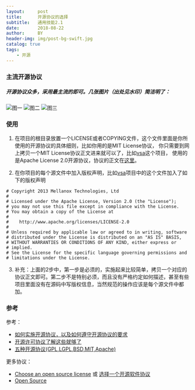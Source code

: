 ```yaml
---
layout:     post
title:      开源协议的选择
subtitle:   通用技能2.1
date:       2018-08-22
author:     BY
header-img: img/post-bg-swift.jpg
catalog: true
tags:
    - 开源
---
```


### 主流开源协议
##### 开源协议众多，采用最主流的即可。几张图片（出处见水印）简洁明了：
![图一](http://98.142.132.55:8081/images/blog/blog_2.1_01.png)
![图二](http://98.142.132.55:8081/images/blog/blog_2.1_02.png)
![图三](http://98.142.132.55:8081/images/blog/blog_2.1_03.jpg)
### 使用

1. 在项目的根目录放置一个LICENSE或者COPYING文件，这个文件里面是你所使用的开源协议的具体细则，比如你用的是MIT License协议，
你只需要到网上拷贝一个MIT License协议正文进来就可以了，比如[vsa](https://github.com/mellanox-openstack/vsa)这个项目，
使用的是Apache License 2.0开源协议，协议的正文在[这里](http://www.apache.org/licenses/LICENSE-2.0.txt)。

2. 在你项目的每个源文件中加入版权声明，比如[vsa](https://github.com/mellanox-openstack/vsa)项目中的这个文件加入了如下的版权声明
```
# Copyright 2013 Mellanox Technologies, Ltd
#
# Licensed under the Apache License, Version 2.0 (the "License");
# you may not use this file except in compliance with the License.
# You may obtain a copy of the License at
#
#    http://www.apache.org/licenses/LICENSE-2.0
#
# Unless required by applicable law or agreed to in writing, software
# distributed under the License is distributed on an "AS IS" BASIS,
# WITHOUT WARRANTIES OR CONDITIONS OF ANY KIND, either express or
# implied.
# See the License for the specific language governing permissions and
# limitations under the License.
```
3. 补充：上面的2步中，第一步是必须的，实施起来比较简单，拷贝一个对应的协议正文即可。第二步不是特别必须，而且没有严格约定如何描述，甚至有些项目里面没有在源码中写版权信息，当然规范的操作应该是每个源文件中都加。




### 参考
 参考：
 - [如何实施开源协议，以及如何遵守开源协议的要求](https://my.oschina.net/u/2307042/blog/1509956)
 - [开源许可协议了解这些就够了](https://www.jianshu.com/p/a57c13631d5e)
 - [五种开源协议(GPL,LGPL,BSD,MIT,Apache)](https://ningyu1.github.io/site/post/25-licence/)


 更多协议：
 - [Choose an open source license](https://choosealicense.com/) 或 [选择一个开源软件协议](http://choosealicense.online/)
 - [Open Source](https://opensource.org/licenses/alphabetical)